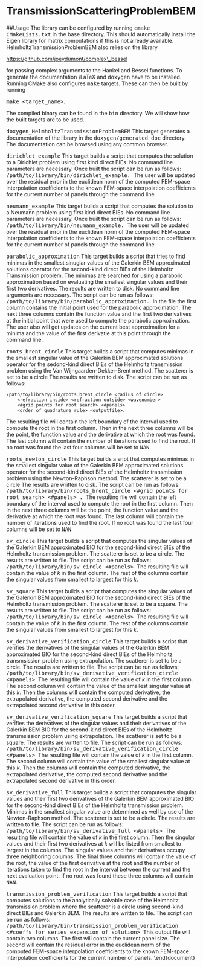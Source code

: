 # TransmissionScatteringProblemBEM
##Usage
The library can be configured by running <tt>cmake CMakeLists.txt</tt> in the base directory.
This should automatically install the Eigen library for matrix computations if this is not already available.
HelmholtzTransmissionProblemBEM also relies on the library

https://github.com/joeydumont/complex\_bessel

for passing complex arguments to the Hankel and Bessel functions.
To generate the documentation \LaTeX and <tt>doxygen</tt> have to be installed.
Running CMake also configures <tt>make</tt> targets.
These can then be built by running 

<tt>make <target_name></tt>.

The compiled binary can be found in the <tt>bin</tt> directory.
We will show how the built targets are to be used.

<tt>doxygen_HelmholtzTransmissionProblemBEM</tt>
This target generates a documentation of the library in the <tt>doxygen/generated_doc</tt> directory.
The documentation can be browsed using any common browser.

<tt>dirichlet_example</tt>
This target builds a script that computes the solution to a Dirichlet problem
using first kind direct BIEs.
No command line parameters are necessary.
Once built the script can be run as follows: 
<tt>
/path/to/library/bin/dirichlet_example.
</tt>
The user will be updated over the residual error in the euclidean norm of the computed FEM-space interpolation coefficients to the known FEM-space interpolation coefficients for the current number of panels through the command line
 
<tt>neumann_example</tt>
This target builds a script that computes the solution to a Neumann problem
using first kind direct BIEs.
No command line parameters are necessary.
Once built the script can be run as follows: 
<tt>
/path/to/library/bin/neumann_example.
</tt>
The user will be updated over the residual error in the euclidean norm of the computed FEM-space interpolation coefficients to the known FEM-space interpolation coefficients for the current number of panels through the command line

<tt>parabolic_approximation</tt>
This target builds a script that tries to find minimas in the smallest sinuglar values
of the Galerkin BEM approximated solutions operator for the second-kind direct BIEs of 
the Helmholtz Transmission problem.
The minimas are searched for using a parabolic approximation
based on evaluating the smallest singular values and their first
two derivatives.
The results are written to disk.
No command line arguments are necessary.
The script can be run as follows:
<tt>
/path/to/library/bin/parabolic_approximation.
</tt>
In the file the first column contains the initial point used for the parabolic approximation.
The next three columns contain the function value and the first two derivatives at the initial point that were used to compute the parabolic approximation.
The user also will get updates on the current best approximation for a minima and the value of the first derivatie at this point through the command line.

<tt>roots_brent_circle</tt>
This target builds a script that computes minimas in the smallest singular value of the
Galerkin BEM approximated solutions operator for the sedond-kind direct BIEs of the Helmholtz
transmission problem using the Van Wijngaarden-Dekker-Brent method.
The scatterer is set to be a circle
The results are written to disk.
The script can be run as follows:
~~~
/path/to/library/bin/roots_brent_circle <radius of circle> 
    <refraction inside> <refraction outside> <wavenumber> 
    <#grid points for root search> <#panels> 
    <order of quadrature rule> <outputfile>.
~~~
The resulting file will contain the left boundary of the interval used to compute the root in the first column. 
Then in the next three columns will be the point, the function value and the derivative at which the root was found.
The last column will contain the number of iterations used to find the root.
If no root was found the last four columns will be set to <tt>NAN</tt>.

<tt>roots_newton_circle</tt>
This target builds a sript that computes minimas in the smallest singular value of the
Galerkin BEM approximated solutions operator for the second-kind direct BIEs of the Helmholtz
transmission problem using the Newton-Raphson method.
The scatterer is set to be a circle
The results are written to disk.
The script can be run as follows:
<tt>
/path/to/library/bin/roots_brent_circle <radius of circle> 
    <refraction inside> <refraction outside> <wavenumber> 
    <#grid points for root search> <#panels> 
    <order of quadrature rule> <outputfile>.
</tt>
The resulting file will contain the left boundary of the interval used to compute the root in the first column. 
Then in the next three columns will be the point, the function value and the derivative at which the root was found.
The last column will contain the number of iterations used to find the root.
If no root was found the last four columns will be set to <tt>NAN</tt>.

<tt>sv_circle</tt>
This target builds a script that computes the singular values
of the Galerkin BEM approximated BIO for the
second-kind direct BIEs of the Helmholtz
transmission problem.
The scatterer is set to be a circle.
The results are written to file.
The script can be run as follows:
<tt>
/path/to/library/bin/sv_circle <radius of circle> 
    <refraction inside> <refraction outside> <wavenumber>
    <#panels> <order of quadrature rule> <outputfile>
</tt>
The resulting file will contain the value of $k$ in the first column.
The rest of the columns contain the singular values from smallest to largest for this $k$.

<tt>sv_square</tt>
This target builds a script that computes the singular values
of the Galerkin BEM approximated BIO for the
second-kind direct BIEs of the Helmholtz
transmission problem.
The scatterer is set to be a square.
The results are written to file.
The script can be run as follows:
<tt>
/path/to/library/bin/sv_circle <half of side length of square> 
    <refraction inside> <refraction outside> <wavenumber>
    <#panels> <order of quadrature rule> <outputfile>
</tt>
The resulting file will contain the value of $k$ in the first column.
The rest of the columns contain the singular values from smallest to largest for this $k$.


<tt>sv_derivative_verification_circle</tt>
This target builds a script that verifies the derivatives of the singular
values of the Galerkin BEM approximated BIO for the
second-kind direct BIEs of the Helmholtz transmsission problem
using extrapolation.
The scatterer is set to be a circle.
The results are written to file.
The script can be run as follows:
<tt>
/path/to/library/bin/sv_derivative_verification_circle 
    <radius of circle> <refraction inside> <refraction outside> 
    <wavenumber> <#panels> <order of quadrature rule> <outputfile>
</tt>
The resulting file will contain the value of $k$ in the first column.
The second column will contain the value of the smallest singular value at this $k$.
Then the columns will contain the computed derivative, the extrapolated derivative, the computed second derivative and the extrapolated second derivative in this order.

<tt>sv_derivative_verification_square</tt>
This target builds a script that verifies the derivatives of the singular
values and their derivatives of the Galerkin BEM BIO for the
second-kind direct BIEs of the Helmholtz transmsission problem
using extrapolation.
The scatterer is set to be a square.
The results are written to file.
The script can be run as follows:
<tt>
/path/to/library/bin/sv_derivative_verification_circle 
    <half side length of square> <refraction inside> 
    <refraction outside> <wavenumber> <#panels> 
    <order of quadrature rule> <outputfile>
</tt>
The resulting file will contain the value of $k$ in the first column.
The second column will contain the value of the smallest singular value at this $k$.
Then the columns will contain the computed derivative, the extrapolated derivative, the computed second derivative and the extrapolated second derivative in this order.

<tt>sv_derivative_full</tt>
This target builds a script that computes the singular values and
their first two derivatives of the Galerkin BEM
approximated BIO for the second-kind direct BIEs of the Helmholtz
transmission problem.
Minimas in the smallest singular value are determined as well
by use of the Newton-Raphson method.
The scatterer is set to be a circle.
The results are written to file.
The script can be run as follows:
<tt>
/path/to/library/bin/sv_derivative_full <radius of circle> 
    <refraction inside> <refraction outside> <wavenumber>
    <#panels> <order of quadrature rule> <outputfile>
</tt>
The resulting file will contain the value of $k$ in the first column.
Then the singular values and their first two derivatives at $k$ will be listed from smallest to largest in the columns.
The singular values and their derivatives occupy three neighboring columns.
The final three columns will contain the value of the root, the value of the first derivative at the root and the number of iterations taken to find the root in the interval between the current and the next evaluation point.
If no root was found these three columns will contain <tt>NAN</tt>.

<tt>transmission_problem_verification</tt>
This target builds a script that computes solutions to
the analytically solvable case of the Helmholtz transmission
problem where the scatterer is a circle using second-kind direct
BIEs and Galerkin BEM.
The results are written to file.
The script can be run as follows:
<tt>
/path/to/library/bin/transmission_problem_verification 
    <radius of circle> <#coeffs for series expansion of solution> 
    <refraction inside> <refraction outside> <wavenumber>
    <order of quadrature rule> <outputfile>
</tt>
This output file will contain two columns.
The first will contain the current panel size.
The second will contain the residual error in the euclidean norm of the computed FEM-space interpolation coefficients to the known FEM-space interpolation coefficients for the current number of panels.
\end{document}
